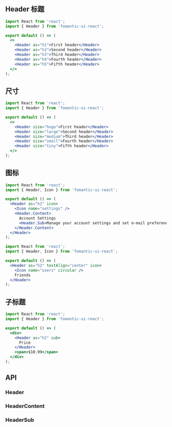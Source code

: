 ## Header 标题

```jsx
import React from 'react';
import { Header } from 'fomantic-ui-react';

export default () => (
  <>
    <Header as="h1">First header</Header>
    <Header as="h2">Second header</Header>
    <Header as="h3">Third header</Header>
    <Header as="h4">Fourth header</Header>
    <Header as="h5">Fifth header</Header>
  </>
);
```

## 尺寸

```jsx
import React from 'react';
import { Header } from 'fomantic-ui-react';

export default () => (
  <>
    <Header size="huge">First header</Header>
    <Header size="large">Second header</Header>
    <Header size="medium">Third header</Header>
    <Header size="small">Fourth header</Header>
    <Header size="tiny">Fifth header</Header>
  </>
);
```

## 图标

```jsx
import React from 'react';
import { Header, Icon } from 'fomantic-ui-react';

export default () => (
  <Header as="h2" icon>
    <Icon name="settings" />
    <Header.Content>
      Account Settings
      <Header.Sub>Manage your account settings and set e-mail preferences.</Header.Sub>
    </Header.Content>
  </Header>
);
```

```jsx
import React from 'react';
import { Header, Icon } from 'fomantic-ui-react';

export default () => (
  <Header as="h2" textAlign="center" icon>
    <Icon name="users" circular />
    Friends
  </Header>
);
```

## 子标题

```jsx
import React from 'react';
import { Header } from 'fomantic-ui-react';

export default () => (
  <div>
    <Header as="h2" sub>
      Price
    </Header>
    <span>$10.99</span>
  </div>
);
```

## API

### Header

<API src="../../src/header/Header.tsx" hideTitle></API>

### HeaderContent

<API src="../../src/header/HeaderContent.tsx" hideTitle></API>

### HeaderSub

<API src="../../src/header/HeaderSub.tsx" hideTitle></API>

